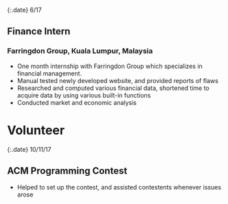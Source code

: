 {:.date}
6/17

## Finance Intern

### Farringdon Group, Kuala Lumpur, Malaysia    

* One month internship with Farringdon Group which specializes in financial management.
* Manual tested newly developed website, and provided reports of flaws
* Researched and computed various financial data, shortened time to acquire data by using various built-in functions
* Conducted market and economic analysis

# Volunteer  


{:.date}
10/11/17
  
## ACM Programming Contest
- Helped to set up the contest, and assisted contestents whenever issues arose
